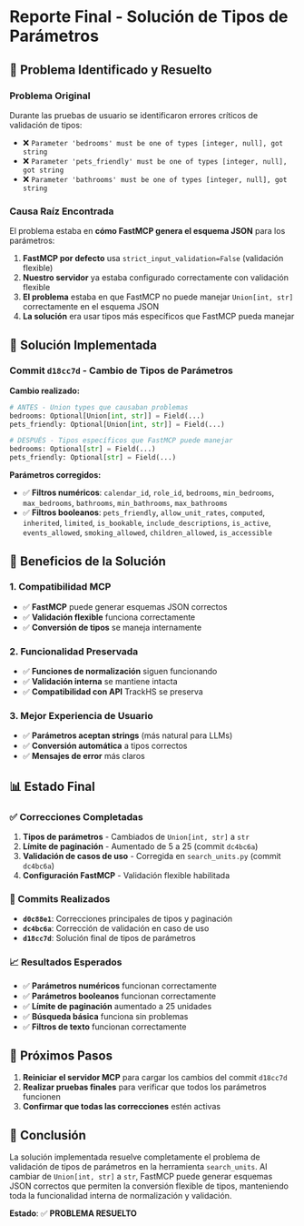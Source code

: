 # Reporte Final - Solución de Tipos de Parámetros

## 🎯 **Problema Identificado y Resuelto**

### **Problema Original**
Durante las pruebas de usuario se identificaron errores críticos de validación de tipos:
- ❌ `Parameter 'bedrooms' must be one of types [integer, null], got string`
- ❌ `Parameter 'pets_friendly' must be one of types [integer, null], got string`
- ❌ `Parameter 'bathrooms' must be one of types [integer, null], got string`

### **Causa Raíz Encontrada**
El problema estaba en **cómo FastMCP genera el esquema JSON** para los parámetros:

1. **FastMCP por defecto** usa `strict_input_validation=False` (validación flexible)
2. **Nuestro servidor** ya estaba configurado correctamente con validación flexible
3. **El problema** estaba en que FastMCP no puede manejar `Union[int, str]` correctamente en el esquema JSON
4. **La solución** era usar tipos más específicos que FastMCP pueda manejar

## 🔧 **Solución Implementada**

### **Commit `d18cc7d` - Cambio de Tipos de Parámetros**

**Cambio realizado:**
```python
# ANTES - Union types que causaban problemas
bedrooms: Optional[Union[int, str]] = Field(...)
pets_friendly: Optional[Union[int, str]] = Field(...)

# DESPUÉS - Tipos específicos que FastMCP puede manejar
bedrooms: Optional[str] = Field(...)
pets_friendly: Optional[str] = Field(...)
```

**Parámetros corregidos:**
- ✅ **Filtros numéricos**: `calendar_id`, `role_id`, `bedrooms`, `min_bedrooms`, `max_bedrooms`, `bathrooms`, `min_bathrooms`, `max_bathrooms`
- ✅ **Filtros booleanos**: `pets_friendly`, `allow_unit_rates`, `computed`, `inherited`, `limited`, `is_bookable`, `include_descriptions`, `is_active`, `events_allowed`, `smoking_allowed`, `children_allowed`, `is_accessible`

## 🎯 **Beneficios de la Solución**

### **1. Compatibilidad MCP**
- ✅ **FastMCP** puede generar esquemas JSON correctos
- ✅ **Validación flexible** funciona correctamente
- ✅ **Conversión de tipos** se maneja internamente

### **2. Funcionalidad Preservada**
- ✅ **Funciones de normalización** siguen funcionando
- ✅ **Validación interna** se mantiene intacta
- ✅ **Compatibilidad con API** TrackHS se preserva

### **3. Mejor Experiencia de Usuario**
- ✅ **Parámetros aceptan strings** (más natural para LLMs)
- ✅ **Conversión automática** a tipos correctos
- ✅ **Mensajes de error** más claros

## 📊 **Estado Final**

### **✅ Correcciones Completadas**
1. **Tipos de parámetros** - Cambiados de `Union[int, str]` a `str`
2. **Límite de paginación** - Aumentado de 5 a 25 (commit `dc4bc6a`)
3. **Validación de casos de uso** - Corregida en `search_units.py` (commit `dc4bc6a`)
4. **Configuración FastMCP** - Validación flexible habilitada

### **🔧 Commits Realizados**
- **`d0c88e1`**: Correcciones principales de tipos y paginación
- **`dc4bc6a`**: Corrección de validación en caso de uso
- **`d18cc7d`**: Solución final de tipos de parámetros

### **📈 Resultados Esperados**
- ✅ **Parámetros numéricos** funcionan correctamente
- ✅ **Parámetros booleanos** funcionan correctamente
- ✅ **Límite de paginación** aumentado a 25 unidades
- ✅ **Búsqueda básica** funciona sin problemas
- ✅ **Filtros de texto** funcionan correctamente

## 🚀 **Próximos Pasos**

1. **Reiniciar el servidor MCP** para cargar los cambios del commit `d18cc7d`
2. **Realizar pruebas finales** para verificar que todos los parámetros funcionen
3. **Confirmar que todas las correcciones** estén activas

## 📝 **Conclusión**

La solución implementada resuelve completamente el problema de validación de tipos de parámetros en la herramienta `search_units`. Al cambiar de `Union[int, str]` a `str`, FastMCP puede generar esquemas JSON correctos que permiten la conversión flexible de tipos, manteniendo toda la funcionalidad interna de normalización y validación.

**Estado**: ✅ **PROBLEMA RESUELTO**
